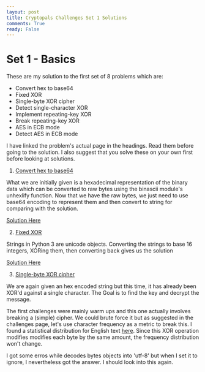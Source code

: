 ```yaml
---
layout: post
title: Cryptopals Challenges Set 1 Solutions
comments: True
ready: False
---
```


# Set 1 - Basics

These are my solution to the first set of 8 problems which are:

* Convert hex to base64
* Fixed XOR
* Single-byte XOR cipher
* Detect single-character XOR
* Implement repeating-key XOR
* Break repeating-key XOR
* AES in ECB mode
* Detect AES in ECB mode

I have linked the problem's actual page in the headings. Read them before going to the solution. I also suggest that you solve these on your own first before looking at solutions. 

1) [Convert hex to base64](https://cryptopals.com/sets/1/challenges/1)

What we are initially given is a hexadecimal representation of the binary data which can be converted to raw bytes using the binascii module's unhexlify function. Now that we have the raw bytes, we just need to use base64 encoding to represent them and then convert to string for comparing with the solution. 

[Solution Here](https://github.com/rnikhil275/crytopals-solutions/blob/master/set-1/1.py)

2) [Fixed XOR](https://cryptopals.com/sets/1/challenges/2)

Strings in Python 3 are unicode objects. Converting the strings to base 16 integers, XORing them, then converting back gives us the solution

[Solution Here](https://github.com/rnikhil275/crytopals-solutions/blob/master/set-1/2.py)

3) [Single-byte XOR cipher](https://cryptopals.com/sets/1/challenges/3)

We are again given an hex encoded string but this time, it has already been XOR'd against a single character. The Goal is to find the key and decrypt the message. 

The first challenges were mainly warm ups and this one actually involves breaking a (simple) cipher. We could brute force it but as suggested in the challenges page, let's use character frequency as a metric to break this. I found  a statistical distribution for English text [here](http://www.data-compression.com/english.html). Since this XOR operation modifies modifies each byte by the same amount, the frequency distribution won't change. 

I got some erros while decodes bytes objects into 'utf-8' but when I set it to ignore, I nevertheless got the answer. I should look into this again.



